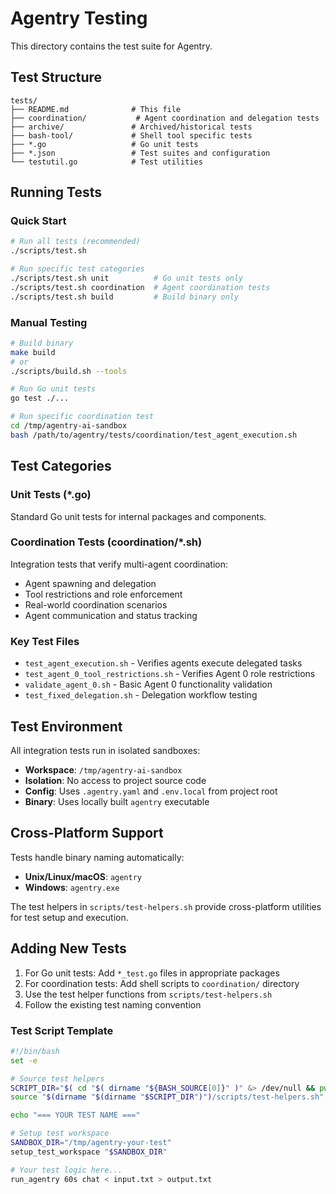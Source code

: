 # Agentry Testing

This directory contains the test suite for Agentry.

## Test Structure

```
tests/
├── README.md              # This file
├── coordination/           # Agent coordination and delegation tests
├── archive/               # Archived/historical tests
├── bash-tool/             # Shell tool specific tests
├── *.go                   # Go unit tests
├── *.json                 # Test suites and configuration
└── testutil.go            # Test utilities
```

## Running Tests

### Quick Start
```bash
# Run all tests (recommended)
./scripts/test.sh

# Run specific test categories
./scripts/test.sh unit          # Go unit tests only
./scripts/test.sh coordination  # Agent coordination tests
./scripts/test.sh build         # Build binary only
```

### Manual Testing
```bash
# Build binary
make build
# or
./scripts/build.sh --tools

# Run Go unit tests
go test ./...

# Run specific coordination test
cd /tmp/agentry-ai-sandbox
bash /path/to/agentry/tests/coordination/test_agent_execution.sh
```

## Test Categories

### Unit Tests (*.go)
Standard Go unit tests for internal packages and components.

### Coordination Tests (coordination/*.sh)
Integration tests that verify multi-agent coordination:
- Agent spawning and delegation
- Tool restrictions and role enforcement  
- Real-world coordination scenarios
- Agent communication and status tracking

### Key Test Files
- `test_agent_execution.sh` - Verifies agents execute delegated tasks
- `test_agent_0_tool_restrictions.sh` - Verifies Agent 0 role restrictions
- `validate_agent_0.sh` - Basic Agent 0 functionality validation
- `test_fixed_delegation.sh` - Delegation workflow testing

## Test Environment

All integration tests run in isolated sandboxes:
- **Workspace**: `/tmp/agentry-ai-sandbox` 
- **Isolation**: No access to project source code
- **Config**: Uses `.agentry.yaml` and `.env.local` from project root
- **Binary**: Uses locally built `agentry` executable

## Cross-Platform Support

Tests handle binary naming automatically:
- **Unix/Linux/macOS**: `agentry`
- **Windows**: `agentry.exe`

The test helpers in `scripts/test-helpers.sh` provide cross-platform utilities for test setup and execution.

## Adding New Tests

1. For Go unit tests: Add `*_test.go` files in appropriate packages
2. For coordination tests: Add shell scripts to `coordination/` directory
3. Use the test helper functions from `scripts/test-helpers.sh`
4. Follow the existing test naming convention

### Test Script Template
```bash
#!/bin/bash
set -e

# Source test helpers
SCRIPT_DIR="$( cd "$( dirname "${BASH_SOURCE[0]}" )" &> /dev/null && pwd )"
source "$(dirname "$(dirname "$SCRIPT_DIR")")/scripts/test-helpers.sh"

echo "=== YOUR TEST NAME ==="

# Setup test workspace
SANDBOX_DIR="/tmp/agentry-your-test"
setup_test_workspace "$SANDBOX_DIR"

# Your test logic here...
run_agentry 60s chat < input.txt > output.txt
```
